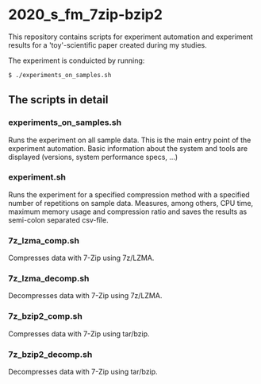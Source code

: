 # 2020_s_fm_7zip-bzip2
This repository contains scripts for experiment automation and experiment results for a 'toy'-scientific paper created during my studies.

The experiment is conduicted by running:
```bash
$ ./experiments_on_samples.sh
```

## The scripts in detail
### experiments_on_samples.sh
Runs the experiment on all sample data.
This is the main entry point of the experiment automation. Basic information about the system and tools are displayed (versions, system performance specs, ...)

### experiment.sh
Runs the experiment for a specified compression method with a specified
number of repetitions on sample data. Measures, among others, CPU time, maximum
memory usage and compression ratio and saves the results as semi-colon separated
csv-file.

### 7z_lzma_comp.sh
Compresses data with 7-Zip using 7z/LZMA.

### 7z_lzma_decomp.sh
Decompresses data with 7-Zip using 7z/LZMA.

### 7z_bzip2_comp.sh
Compresses data with 7-Zip using tar/bzip.

### 7z_bzip2_decomp.sh
Decompresses data with 7-Zip using tar/bzip.
